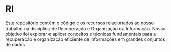 # RI
Este repositório contém o código e os recursos relacionados ao nosso trabalho na disciplina de Recuperação e Organização da Informação. Nosso objetivo foi explorar e aplicar conceitos e técnicas fundamentais para a recuperação e organização eficiente de informações em grandes conjuntos de dados.
